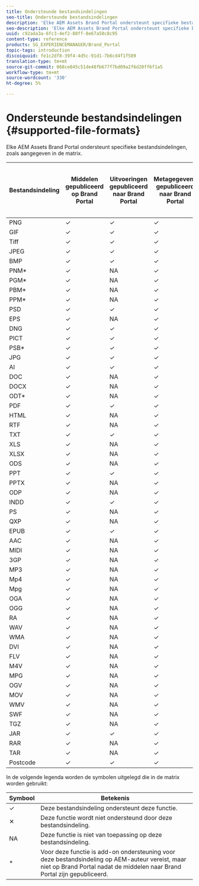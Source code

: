 ```yaml
---
title: Ondersteunde bestandsindelingen
seo-title: Ondersteunde bestandsindelingen
description: 'Elke AEM Assets Brand Portal ondersteunt specifieke bestandsindelingen, zoals aangegeven in de matrix. '
seo-description: 'Elke AEM Assets Brand Portal ondersteunt specifieke bestandsindelingen, zoals aangegeven in de matrix. '
uuid: c92ada3a-6fc3-4ef2-88ff-8e67a50c8c95
content-type: reference
products: SG_EXPERIENCEMANAGER/Brand_Portal
topic-tags: introduction
discoiquuid: fe1c2df8-39f4-4d5c-91d1-7b6cd4f1f589
translation-type: tm+mt
source-git-commit: 068ce845c51de48fb677f7bd09a2f6d20ff6f1a5
workflow-type: tm+mt
source-wordcount: '330'
ht-degree: 5%

---
```



# Ondersteunde bestandsindelingen {#supported-file-formats}

Elke AEM Assets Brand Portal ondersteunt specifieke bestandsindelingen, zoals aangegeven in de matrix.

| Bestandsindeling | Middelen gepubliceerd op Brand Portal | Uitvoeringen gepubliceerd naar Brand Portal | Metagegevens gepubliceerd naar Brand Portal | Miniaturen gepubliceerd naar Brand Portal | Pagina&#39;s met informatie over middelen gepubliceerd naar Brand Portal | Koppelingen | Miniaturen voor delen koppelen | Voorvertoningen van delen koppelen |
|-------------|----------------------------------|--------------------------------------|------------------------------------|--------------------------------------|-----------------------------------------------|-------------|-----------------------|---------------------|
| PNG | ✓ | ✓ | ✓ | ✓ | ✓ | ✓ | ✓ | ✓ |
| GIF | ✓ | ✓ | ✓ | ✓ | ✓ | ✓ | ✓ | ✓ |
| Tiff | ✓ | ✓ | ✓ | ✓ | ✓ | ✓ | ✓ | ✕ |
| JPEG | ✓ | ✓ | ✓ | ✓ | ✓ | ✓ | ✓ | ✓ |
| BMP | ✓ | ✓ | ✓ | ✓ | ✓ | ✓ | ✓ | ✕ |
| PNM* | ✓ | NA | ✓ | NA | NA | ✓ | NA | NA |
| PGM* | ✓ | NA | ✓ | NA | NA | ✓ | NA | NA |
| PBM* | ✓ | NA | ✓ | NA | NA | ✓ | NA | NA |
| PPM* | ✓ | NA | ✓ | NA | NA | ✓ | NA | NA |
| PSD | ✓ | ✓ | ✓ | ✓ | ✓ | ✓ | ✓ | ✕ |
| EPS | ✓ | NA | ✓ | NA | NA | ✓ | NA | ✕ |
| DNG | ✓ | ✓ | ✓ | ✓ | ✓ | ✓ | ✓ | ✕ |
| PICT | ✓ | ✓ | ✓ | ✓ | ✓ | ✓ | ✓ | ✕ |
| PSB* | ✓ | ✓ | ✓ | ✓ | ✓ | ✓ | ✓ | ✕ |
| JPG | ✓ | ✓ | ✓ | ✓ | ✓ | ✓ | ✓ | ✓ |
| AI | ✓ | ✓ | ✓ | ✓ | ✓ | ✓ | ✓ | ✕ |
| DOC | ✓ | NA | ✓ | NA | NA | ✓ | ✕ | ✕ |
| DOCX | ✓ | NA | ✓ | NA | NA | ✓ | ✕ | ✕ |
| ODT* | ✓ | NA | ✓ | NA | NA | ✓ | ✕ | ✕ |
| PDF | ✓ | ✓ | ✓ | ✓ | ✓ | ✓ | ✓ | ✕ |
| HTML | ✓ | NA | ✓ | NA | NA | ✓ | ✕ | ✕ |
| RTF | ✓ | NA | ✓ | NA | NA | ✓ | ✕ | ✕ |
| TXT | ✓ | ✓ | ✓ | ✓ | ✓ | ✓ | ✓ | ✕ |
| XLS | ✓ | NA | ✓ | NA | NA | ✓ | ✕ | ✕ |
| XLSX | ✓ | NA | ✓ | NA | NA | ✓ | ✕ | ✕ |
| ODS | ✓ | NA | ✓ | NA | NA | ✓ | ✕ | ✕ |
| PPT | ✓ | ✓ | ✓ | ✓ | ✓ | ✓ | ✓ | ✕ |
| PPTX | ✓ | NA | ✓ | NA | NA | ✓ | ✕ | ✕ |
| ODP | ✓ | NA | ✓ | NA | NA | ✓ | ✕ | ✕ |
| INDD | ✓ | ✓ | ✓ | ✓ | ✓ | ✓ | ✓ | ✕ |
| PS | ✓ | NA | ✓ | NA | NA | ✓ | ✕ | ✕ |
| QXP | ✓ | NA | ✓ | NA | NA | ✓ | ✕ | ✕ |
| EPUB | ✓ | ✓ | ✓ | ✓ | ✓ | ✓ | ✓ | ✕ |
| AAC | ✓ | NA | ✓ | NA | NA | ✓ | ✕ | ✕ |
| MIDI | ✓ | NA | ✓ | NA | NA | ✓ | ✕ | ✕ |
| 3GP | ✓ | NA | ✓ | NA | NA | ✓ | ✕ | ✕ |
| MP3 | ✓ | NA | ✓ | NA | ✕ | ✓ | ✕ | ✕ |
| Mp4 | ✓ | NA | ✓ | NA | ✓ | ✓ | ✕ | ✕ |
| Mpg | ✓ | NA | ✓ | NA | NA | ✓ | ✕ | ✕ |
| OGA | ✓ | NA | ✓ | NA | ✕ | ✓ | ✕ | ✕ |
| OGG | ✓ | NA | ✓ | NA | ✓ | ✓ | ✕ | ✕ |
| RA | ✓ | NA | ✓ | NA | NA | ✓ | ✕ | ✕ |
| WAV | ✓ | NA | ✓ | NA | NA | ✓ | ✕ | ✕ |
| WMA | ✓ | NA | ✓ | NA | NA | ✓ | ✕ | ✕ |
| DVI | ✓ | NA | ✓ | NA | NA | ✓ | ✕ | ✕ |
| FLV | ✓ | NA | ✓ | NA | NA | ✓ | ✕ | ✕ |
| M4V | ✓ | NA | ✓ | NA | ✕ | ✓ | ✕ | ✕ |
| MPG | ✓ | NA | ✓ | NA | NA | ✓ | ✕ | ✕ |
| OGV | ✓ | NA | ✓ | NA | ✓ | ✓ | ✕ | ✕ |
| MOV | ✓ | NA | ✓ | NA | NA | ✓ | ✕ | ✕ |
| WMV | ✓ | NA | ✓ | NA | ✕ | ✓ | ✕ | ✕ |
| SWF | ✓ | NA | ✓ | NA | ✓ | ✓ | ✕ | ✕ |
| TGZ | ✓ | NA | ✓ | NA | NA | ✓ | NA | ✕ |
| JAR | ✓ | ✓ | ✓ | ✓ | NA | ✓ | ✓ | ✕ |
| RAR | ✓ | NA | ✓ | NA | NA | ✓ | NA | ✕ |
| TAR | ✓ | NA | ✓ | NA | NA | ✓ | NA | ✕ |
| Postcode | ✓ | ✓ | ✓ | ✓ | NA | ✓ | ✓ | ✕ |

In de volgende legenda worden de symbolen uitgelegd die in de matrix worden gebruikt:

| Symbool | Betekenis |
|--------|-----------------------------------------------------------------------------------------------------------------------------------------------------|
| ✓ | Deze bestandsindeling ondersteunt deze functie. |
| ✕ | Deze functie wordt niet ondersteund door deze bestandsindeling. |
| NA | Deze functie is niet van toepassing op deze bestandsindeling. |
| * | Voor deze functie is add-on ondersteuning voor deze bestandsindeling op AEM-auteur vereist, maar niet op Brand Portal nadat de middelen naar Brand Portal zijn gepubliceerd. |